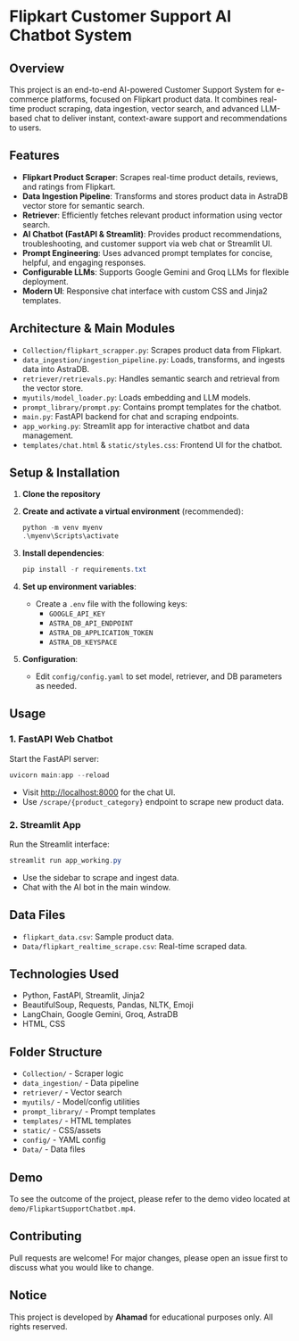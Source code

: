 # Flipkart Customer Support AI Chatbot System

## Overview
This project is an end-to-end AI-powered Customer Support System for e-commerce platforms, focused on Flipkart product data. It combines real-time product scraping, data ingestion, vector search, and advanced LLM-based chat to deliver instant, context-aware support and recommendations to users.

## Features
- **Flipkart Product Scraper**: Scrapes real-time product details, reviews, and ratings from Flipkart.
- **Data Ingestion Pipeline**: Transforms and stores product data in AstraDB vector store for semantic search.
- **Retriever**: Efficiently fetches relevant product information using vector search.
- **AI Chatbot (FastAPI & Streamlit)**: Provides product recommendations, troubleshooting, and customer support via web chat or Streamlit UI.
- **Prompt Engineering**: Uses advanced prompt templates for concise, helpful, and engaging responses.
- **Configurable LLMs**: Supports Google Gemini and Groq LLMs for flexible deployment.
- **Modern UI**: Responsive chat interface with custom CSS and Jinja2 templates.

## Architecture & Main Modules
- `Collection/flipkart_scrapper.py`: Scrapes product data from Flipkart.
- `data_ingestion/ingestion_pipeline.py`: Loads, transforms, and ingests data into AstraDB.
- `retriever/retrievals.py`: Handles semantic search and retrieval from the vector store.
- `myutils/model_loader.py`: Loads embedding and LLM models.
- `prompt_library/prompt.py`: Contains prompt templates for the chatbot.
- `main.py`: FastAPI backend for chat and scraping endpoints.
- `app_working.py`: Streamlit app for interactive chatbot and data management.
- `templates/chat.html` & `static/styles.css`: Frontend UI for the chatbot.

## Setup & Installation
1. **Clone the repository**
2. **Create and activate a virtual environment** (recommended):
   ```powershell
   python -m venv myenv
   .\myenv\Scripts\activate
   ```
3. **Install dependencies**:
   ```powershell
   pip install -r requirements.txt
   ```
4. **Set up environment variables**:
   - Create a `.env` file with the following keys:
     - `GOOGLE_API_KEY`
     - `ASTRA_DB_API_ENDPOINT`
     - `ASTRA_DB_APPLICATION_TOKEN`
     - `ASTRA_DB_KEYSPACE`

5. **Configuration**:
   - Edit `config/config.yaml` to set model, retriever, and DB parameters as needed.

## Usage
### 1. FastAPI Web Chatbot
Start the FastAPI server:
```powershell
uvicorn main:app --reload
```
- Visit [http://localhost:8000](http://localhost:8000) for the chat UI.
- Use `/scrape/{product_category}` endpoint to scrape new product data.

### 2. Streamlit App
Run the Streamlit interface:
```powershell
streamlit run app_working.py
```
- Use the sidebar to scrape and ingest data.
- Chat with the AI bot in the main window.

## Data Files
- `flipkart_data.csv`: Sample product data.
- `Data/flipkart_realtime_scrape.csv`: Real-time scraped data.

## Technologies Used
- Python, FastAPI, Streamlit, Jinja2
- BeautifulSoup, Requests, Pandas, NLTK, Emoji
- LangChain, Google Gemini, Groq, AstraDB
- HTML, CSS

## Folder Structure
- `Collection/` - Scraper logic
- `data_ingestion/` - Data pipeline
- `retriever/` - Vector search
- `myutils/` - Model/config utilities
- `prompt_library/` - Prompt templates
- `templates/` - HTML templates
- `static/` - CSS/assets
- `config/` - YAML config
- `Data/` - Data files

## Demo
To see the outcome of the project, please refer to the demo video located at `demo/FlipkartSupportChatbot.mp4`.

## Contributing
Pull requests are welcome! For major changes, please open an issue first to discuss what you would like to change.

## Notice
This project is developed by **Ahamad** for educational purposes only. All rights reserved.
